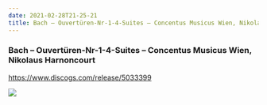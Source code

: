 ```yaml
---
date: 2021-02-28T21-25-21
title: Bach – Ouvertüren-Nr-1-4-Suites – Concentus Musicus Wien, Nikolaus Harnoncourt
---
```

### Bach – Ouvertüren-Nr-1-4-Suites – Concentus Musicus Wien, Nikolaus Harnoncourt
https://www.discogs.com/release/5033399

![](dayone-moment://405821C07AE240298D6AC6B95E9FBDC6)
